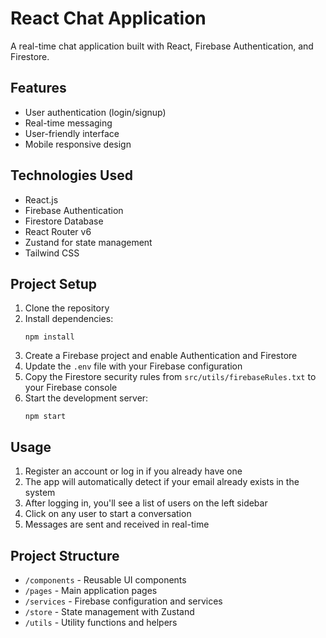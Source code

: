 # React Chat Application

A real-time chat application built with React, Firebase Authentication, and Firestore.

## Features

- User authentication (login/signup)
- Real-time messaging
- User-friendly interface
- Mobile responsive design

## Technologies Used

- React.js
- Firebase Authentication
- Firestore Database
- React Router v6
- Zustand for state management
- Tailwind CSS

## Project Setup

1. Clone the repository
2. Install dependencies:
   ```
   npm install
   ```
3. Create a Firebase project and enable Authentication and Firestore
4. Update the `.env` file with your Firebase configuration
5. Copy the Firestore security rules from `src/utils/firebaseRules.txt` to your Firebase console
6. Start the development server:
   ```
   npm start
   ```

## Usage

1. Register an account or log in if you already have one
2. The app will automatically detect if your email already exists in the system
3. After logging in, you'll see a list of users on the left sidebar
4. Click on any user to start a conversation
5. Messages are sent and received in real-time

## Project Structure

- `/components` - Reusable UI components
- `/pages` - Main application pages
- `/services` - Firebase configuration and services
- `/store` - State management with Zustand
- `/utils` - Utility functions and helpers
